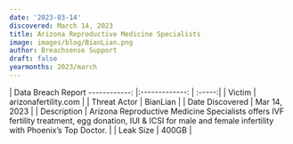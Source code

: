 ```yaml
---
date: '2023-03-14'
discovered: March 14, 2023
title: Arizona Reproductive Medicine Specialists
image: images/blog/BianLian.png
author: Breachsense Support
draft: false
yearmonths: 2023/march
---
```



| Data Breach Report
------------:     |:-------------:    | :-----:|
| Victim      | arizonafertility.com      | 
| Threat Actor      | BianLian      | 
| Date Discovered      | Mar 14, 2023      | 
| Description      | Arizona Reproductive Medicine Specialists offers IVF fertility treatment, egg donation, IUI & ICSI for male and female infertility with Phoenix’s Top Doctor.      | 
| Leak Size      | 400GB      | 

